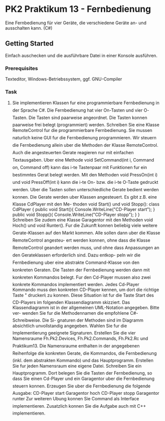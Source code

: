 # PK2 Praktikum 13 - Fernbedienung

Eine Fernbedienung für vier Geräte, die verschiedene Geräte an- und ausschalten kann. (C#)

## Getting Started

Einfach auschecken und die ausführbare Datei in einer Konsole ausführen.

### Prerequisites

Texteditor,
Windows-Betriebssystem,
ggf. GNU-Compiler

### Task

1. Sie implementieren Klassen fur eine programmierbare Fernbedienung in der
Sprache C#. Die Fernbedienung hat vier On-Tasten und vier O-Tasten. Die
Tasten sind paarweise angeordnet. Die Tasten konnen paarweise frei belegt
(programmiert) werden.
Schreiben Sie eine Klasse RemoteControl fur die programmierbare Fernbedienung.
Sie mussen naturlich keine GUI fur die Fernbedienung programmieren. Wir steuern
die Fernbedienung allein uber die Methoden der Klasse RemoteControl. Auch die
angesteuerten Gerate reagieren nur mit einfachen Textausgaben.
Uber eine Methode void SetCommand(int i, Command on, Command off) kann
das i-te Tastenpaar mit Funktionen fur ein bestimmtes Gerat belegt werden. Mit
den Methoden void PressOn(int i) und void PressOff(int i) kann die i-te
On- bzw. die i-te O-Taste gedruckt werden.
Uber die Tasten sollen unterschiedliche Gerate bedient werden konnen. Die Gerate
werden uber Klassen angesteuert. Es gibt z.B. eine Klasse CdPlayer mit den Me-
thoden void Start() und void Stopp():
class CdPlayer {
public void Start(){
Console.WriteLine("CD-Player start");
}
public void Stopp(){
Console.WriteLine("CD-Player stopp");
}
}
Schreiben Sie zudem eine Klasse Garagentor mit den Methoden void Hoch() und
void Runter(). Fur die Zukunft konnen beliebig viele weitere Gerate-Klassen auf
den Markt kommen. Alle sollen dann uber die Klasse RemoteControl angesteu-
ert werden konnen, ohne dass die Klasse RemoteControl geandert werden muss,
und ohne dass Anpassungen an den Gerateklassen erforderlich sind. Dazu entkop-
peln wir die Fernbedienung uber eine abstrakte Command-Klasse von den konkreten
Geraten. Die Tasten der Fernbedienung werden dann mit konkreten Kommandos
belegt. Fur den Cd-Player mussen also zwei konkrete Kommandos implementiert
werden. Jedes Cd-Player Kommando muss den konkreten CD-Player kennen, um
dort die richtige Taste
"
drucken\ zu konnen. Diese Situation ist fur die Taste Start
des CD-Players im folgenden Klassendiagramm skizziert.
Das Klassendiagramm ist in der allgemeinen UML-Notation angegeben. Bitte ver-
wenden Sie fur die Methodennamen die empfohlene C#-Schreibweise. Die Si-
gnaturen der Methoden sind im Diagramm absichtlich unvollstandig angegeben.
Wahlen Sie fur die Implementierung geeignete Signaturen. Erstellen Sie die vier
Namensraume Fh.Pk2.Devices, Fh.Pk2.Commands, Fh.Pk2.Rc und Praktikum13.
Die Namensraume enthalten in der angegebenen Reihenfolge die konkreten Gerate,
die Kommandos, die Fernbedienung (inkl. dem abstrakten Kommando) und das
Hauptprogramm. Erstellen Sie fur jeden Namensraum eine eigene Datei.
Schreiben Sie ein Hauptprogramm. Dort belegen Sie die Tasten der Fernbedienung,
so dass Sie einen Cd-Player und ein Garagentor uber die Fernbedienung steuern
konnen. Erzeugen Sie uber die Fernbedienung die folgende Ausgabe:
CD-Player start
Garagentor hoch
CD-Player stopp
Garagentor runter
Zur weiteren Ubung konnen Sie Command als Interface implementieren. Zusatzlich
konnen Sie die Aufgabe auch mit C++ implementieren.